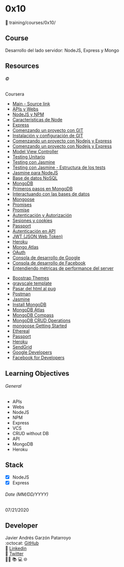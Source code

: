 # 0x10
:open_file_folder: training/courses/0x10/

## Course
Desarrollo del lado servidor: NodeJS, Express y Mongo

## Resources
###### :copyright:
Coursera
* [Main - Source link](https://www.coursera.org/learn/desarrollo-lado-servidor-nodejs-express-mongodb/home/welcome)
* [APIs y Webs](https://d3c33hcgiwev3.cloudfront.net/CsrfLDW5Eemplgpfqc6zSA_0aef563035b911e9b4f4bfe8815a00e7_APIs-y-Webs.pdf?Expires=1595548800&Signature=Gv4tQ1YelT0TSphfGScA2tkSYrYjDCOT6jkovBJJLlgZ8t6rPzbWc-WQuIiqg7R6~XtpBKyAfgKmcBxVswiD-lqlGmb-THp0zraKPRI6inntKmQiZ6xD202FGXR-9NwLjVQQ191bDz2i9mGIxXET5VskSSZ1lG8J~864pI5bjLg_&Key-Pair-Id=APKAJLTNE6QMUY6HBC5A)
* [NodeJS y NPM](https://d3c33hcgiwev3.cloudfront.net/HNBdXjW5Eem4egrIUlgmqg_1cf3755035b911e9b4f4bfe8815a00e7_NodeJS-y-NPM.pdf?Expires=1595548800&Signature=RiTcYzksDHzLnHUcwUmj-~8KBf9PpZsiQHqbxCjX26fb-aDMflcCjquKiQi9PwPIMT3ky~Gj9927y84z7GrkaNvQL3zOFcZjpF-BE4JGi4~wADmxRkUxqXlGFlCh3xqYu1Mqu3HQxe9IXyWjAPLjQEI~koz1d1-9~sSylGNxzhY_&Key-Pair-Id=APKAJLTNE6QMUY6HBC5A)
* [Características de Node](https://d3c33hcgiwev3.cloudfront.net/OJ9aWTW5Eem4egrIUlgmqg_38c35ca035b911e99a35b7f34e23c325_Caracteristicas-de-Node.pdf?Expires=1595548800&Signature=BZ6kn29sf4eGXZvUOpB07ptN9~i2hoajgj8qvoR6gy56H0LDio4WGusYQ7vmU-wYX0RQZXBsKVuY9K3pcYmK6xhvmodRZJ41SXxvrSqErOSmZ8bqLl5mTeN2O9GYyDKgICicYApOtY-4-dUg5oB~77XiO9IOaT9YXRB9vPzBz9E_&Key-Pair-Id=APKAJLTNE6QMUY6HBC5A)
* [Express](https://d3c33hcgiwev3.cloudfront.net/K014pDW5Eem4egrIUlgmqg_2b6ff45035b911e9a4c92108e1dbba71_Express.pdf?Expires=1595548800&Signature=UP-jlISJGuneLybCmwLBeE2jT1ZZaFbyAg1O0-LUh71txJymiYFCXmEm-WD-u8uNWV44i02GG-QtdQziHxrBD7kpbdG3q5RoDUpx9mNR16iBL2GdwtAUfp7xKBTSoYNY3m0DDktCNMF41reDyq~D0MKkIZeH~OfB3PX5SXafHx8_&Key-Pair-Id=APKAJLTNE6QMUY6HBC5A)
* [Comenzando un proyecto con GIT](https://d3c33hcgiwev3.cloudfront.net/RqgI7zW5Eem4egrIUlgmqg_46cb960035b911e99a35b7f34e23c325_Comenzando-un-proyecto-con-GIT.pdf?Expires=1595548800&Signature=dXUpZaBHzmNzE1trYOustLWaAmt85H7KOg1bBnU5imEl1YgWHgyWw85e8x8NI660SLcN1usiLhS6Rd8U12Keql9T4TOpD9sKPF9cQT430WSXBwtXxl25EDdKBiz6E-k7nKcXvF66wSvJaCGi7R-SoL4Z1uAoVxHPAnf5-qGmbJ4_&Key-Pair-Id=APKAJLTNE6QMUY6HBC5A)
* [Instalación y configuración de GIT](https://d3c33hcgiwev3.cloudfront.net/WNVafTW5Eemplgpfqc6zSA_58f58ca035b911e9a4c92108e1dbba71_Instalacion-y-configuracion-de-GIT.pdf?Expires=1595548800&Signature=Mr~F1~8wzi1k~vKQQDjZUIIIwSbpBKlY8W7o3legKV-mcC~Ga6t9-uUN0XHp9VdLKzbsd931BmU2K-yEnnKHsUvVzbIDs5W-~QoYb-CYWalBbklNWmkVNKslkfKVU7f9nBu~r7DQjQa-DqQZX7zi6YQtcaiG8V2QK7-UCFTU7a8_&Key-Pair-Id=APKAJLTNE6QMUY6HBC5A)
* [Comenzando un proyecto con Nodejs y Express](https://d3c33hcgiwev3.cloudfront.net/bXzUvTW5Eem4egrIUlgmqg_6d9d066035b911e9b4f4bfe8815a00e7_Comenzando-un-proyecto-con-Nodejs-y-Express.pdf?Expires=1595548800&Signature=NIJsKdgoLejG3iWzFchJ1ni6MB04B50Y1XJkwqnrXnbf3C80s1o3IBmw6ddk3~y1er8nvklrWFcNIh2DBF1PqA5dW0obrBGTXg82ixWNSUDXl45eHwgsdgSFzp107XhEJ7xOf25RJqR0e98XrRPxp14UuQOhY9fkX2twE9NygNA_&Key-Pair-Id=APKAJLTNE6QMUY6HBC5A)
* [Comenzando un proyecto con Nodejs y Express](https://d3c33hcgiwev3.cloudfront.net/bXzUvTW5Eem4egrIUlgmqg_6d9d066035b911e9b4f4bfe8815a00e7_Comenzando-un-proyecto-con-Nodejs-y-Express.pdf?Expires=1595548800&Signature=NIJsKdgoLejG3iWzFchJ1ni6MB04B50Y1XJkwqnrXnbf3C80s1o3IBmw6ddk3~y1er8nvklrWFcNIh2DBF1PqA5dW0obrBGTXg82ixWNSUDXl45eHwgsdgSFzp107XhEJ7xOf25RJqR0e98XrRPxp14UuQOhY9fkX2twE9NygNA_&Key-Pair-Id=APKAJLTNE6QMUY6HBC5A)
* [Model View Controller](https://d3c33hcgiwev3.cloudfront.net/e0KuLTW5Eemo6BKcywtCxg_7b65ecd035b911e99a35b7f34e23c325_Model-View-Controller.pdf?Expires=1595548800&Signature=bVTqKeg4mthqe7QH98dNpInDg62DDq27KpuI7VcTAyXbNjXWjWqNgR9QF-0pEVH4XZQbwkJP6armYrVjxTxnvfmPTpmbyfLjd8Ypb~jIEGfCt5KfC4PgtsD4L3Vu2-qYvxZ0EUAYrIxqBGrUepTfd1nTSYxVpcwoOIg1vJMljpo_&Key-Pair-Id=APKAJLTNE6QMUY6HBC5A)
* [Testing Unitario](https://d3c33hcgiwev3.cloudfront.net/ytWNETW7EemFOA6Hm29iNA_caf8f2e035bb11e9879513d581718db8_Testing-Unitario.pdf?Expires=1596067200&Signature=f7098k5BQYmEZM2SkK7sc7m2mwEZBUto3b5yILOb2Uuy2uCZlPlLV4cSy806CrHi8wVhGim~TUGZ5hXGatApq6DStPl8~1JtVYZDhWh-vEX0HrNZOffT6-vs7BFGCrn9s7PVJD22r5ktcKes3i9osYMe5VYjbNT1gFXlwAMhe6c_&Key-Pair-Id=APKAJLTNE6QMUY6HBC5A)
* [Testing con Jasmine](https://d3c33hcgiwev3.cloudfront.net/4jQ3RjW7Eem4egrIUlgmqg_e259e75035bb11e9a5ee1988f78bd3a2_Testing-con-Jasmine.pdf?Expires=1596067200&Signature=INXPLzHrMxcEd9jardJsDqblTvq8MQjuhheTRVrXfVQqaO6A~MQDu0JsOUnZT1zcTmL3kxoowpfZNt8xXWjlOTEGiIGWNtYJjPiyOLpJ0Nn5~b~RtidS7bcQBxHMqJPGXIqJQnuaFU9tRveUtYeg0FLvqGu~GXdQeEUGZOlVDK8_&Key-Pair-Id=APKAJLTNE6QMUY6HBC5A)
* [Testing con Jasmine - Estructura de los tests](https://d3c33hcgiwev3.cloudfront.net/75t1WDW7Eemplgpfqc6zSA_efbb807035bb11e9879513d581718db8_Testing-con-Jasmine---Estructura-de-los-tests.pdf?Expires=1596067200&Signature=j8m6Bv567NCVTf1LZnqsiTV2iUOOgiadHob1aMDdFbBs5P-Nt2j0HAqV8bti8KwPyuGe3xhZZ4JyF9kJdP7AU2VMnu9tnUMXa76LP6Z92psNLwRjYomXPYsd0JJshGttT3axj3jRAlzNXyUpASww5GX840Hq1LnRhiw2Xz72RG8_&Key-Pair-Id=APKAJLTNE6QMUY6HBC5A)
* [Jasmine  para  NodeJS](https://jasmine.github.io/setup/nodejs.html)
* [Base de datos NoSQL](https://d3c33hcgiwev3.cloudfront.net/_BwkbzW7EemFOA6Hm29iNA_fc3fb1e035bb11e9a5ee1988f78bd3a2_Base-de-datos-NoSQL.pdf?Expires=1596326400&Signature=bRPTeXNrZO7DeH5y~xkl~8w1WasCFyF0~Vpnt4wo5eVnTLh-khoJeMSSs35lDYvQmSOh~wV0P8ezosTXj7ClrnnhI18dlL842yXVSe7x6fFrTlpZhM5-s91QB3qhxxbdjG3eEAGxyZr39FqfFSWvcwdTzWpywnssnFf8ckBOMdM_&Key-Pair-Id=APKAJLTNE6QMUY6HBC5A)
* [MongoDB](https://d3c33hcgiwev3.cloudfront.net/COpXhDW8Eem4egrIUlgmqg_090fb96035bc11e9a5ee1988f78bd3a2_MongoDB.pdf?Expires=1596326400&Signature=F8w~rg3P8w67467uqDxY7YixwHW7bGAo1m-HQ461EFB3yr-q0h2kBYfB3rgkafrDtJefsbGdihglheiiD-Wuco2xQDbIEcjwDNNHeWMI3t2WgKJwmU~BSkNsFzlBA7sonkIzIok7lEItJVEnldlBuAkOex7cOd0LN-xKWVYA2zM_&Key-Pair-Id=APKAJLTNE6QMUY6HBC5A)
* [Primeros pasos en MongoDB](https://d3c33hcgiwev3.cloudfront.net/F0rptzW8EemnrA4AsaAhFA_176c545035bc11e9a56c416199802a9c_Primeros-pasos-en-MongoDB.pdf?Expires=1596326400&Signature=i-Fb2uo~RtCcSuvHqLYUd3WYu-3kZAFFdlSBXHtQ9oKfp~oAPZKOQg6yyugLIymZBajlSs8dQ7QhxJBi~UcFgyEwdhW9Dhyq4jv5Aw59lpqDfItWYXj4A00~ME-92YoO4LefeQOF16hH3KHr1k67~mvuUFp~iM7olckE9UowSOY_&Key-Pair-Id=APKAJLTNE6QMUY6HBC5A)
* [Interactuando con las bases de datos](https://d3c33hcgiwev3.cloudfront.net/Jh-bjjW8Eemo6BKcywtCxg_2643eba035bc11e9a56c416199802a9c_Interactuando-con-las-bases-de-datos.pdf?Expires=1596326400&Signature=f5P4nqgu7XtsPvvSB97HD97BLbaa6JWn7YrYALBf-XwKxksYCtINGaGuzp~VZTnJwpYrHomfjx5tMhUhlkqz1syQkpPf-J~nDaLnLQOYiO1KLnSqWRQnODOdjaPx3TrP3UEkyZ~la333TJpiuP4T17OMSADXCZDEQTSwcNcrJ~c_&Key-Pair-Id=APKAJLTNE6QMUY6HBC5A)
* [Mongoose](https://d3c33hcgiwev3.cloudfront.net/OHnxBTW8Eemo6BKcywtCxg_389d7dc035bc11e9a5ee1988f78bd3a2_Mongoose.pdf?Expires=1596326400&Signature=Oy857ikgMNJmJj33ctVFdJkAYcEATbR5BSrxmXN7TmpY5c9Jjqem5zpfsZVlS4kG~q~4Iktxz1LwqOgPw7Q4qGKjR2RgV~XfIKWDz2SARA17GkJwKT7djYnShjNAiB~zrUOXXHGiCbHbK7szzXsfEh~9QSN8P2-hP80ZlPQZ7n4_&Key-Pair-Id=APKAJLTNE6QMUY6HBC5A)
* [Promises](https://d3c33hcgiwev3.cloudfront.net/UbCX0i0oEem4egrIUlgmqg_522d8f102d2811e9be1627e087019971_Anexo-Promises.pdf?Expires=1596672000&Signature=HNiJ0RoXxGVHPXO~AfBjBWG5hhXfE7p43q-DzJkVjiN8YD2eaUzZu21HCnccamDdQyQ-NzFsYBhY3Q9kHND6cajDWHIOCYzVF1KKy2FYRYSgpYNiaN4zLLBpw1AWZ~MiQrdW9ou3QfiTtiqreB8qjWskAl60lggPxoCQdghRAq8_&Key-Pair-Id=APKAJLTNE6QMUY6HBC5A)
* [Promise](https://developer.mozilla.org/es/docs/Web/JavaScript/Referencia/Objetos_globales/Promise)
* [Autenticación y Autorización](https://d3c33hcgiwev3.cloudfront.net/bcTyqDW_EemFOA6Hm29iNA_6de9b81035bf11e99118fb8189c6ffed_Autenticacion-y-Autorizacion.pdf?Expires=1597190400&Signature=I34P2oTjNFsJFChe-dYVpu6YYhJnAOT6rqop63czxHCgRcK~wxVX~spj6ieI-ht9fMCLSq5RiAjC8P~x4gBZFtZopv4KlCK9MRtDP3NmleiBFfcX-87eLF8~RBbb1Ctf-na8g5iNf0SLTEM3Gt25k3Wq6JO2czYNFE-RXO3~WOU_&Key-Pair-Id=APKAJLTNE6QMUY6HBC5A)
* [Sesiones y cookies](https://d3c33hcgiwev3.cloudfront.net/fT35tDW_EemnrA4AsaAhFA_7d7499d035bf11e9b0979fab5d587c97_Sesiones-y-cookies.pdf?Expires=1597190400&Signature=ZbqFte4v~xv03lBJBWkAtRoWFavxCglmQJTBcECSlAc-ul6M1IarqhVJKxulLX-ZXnmfIsuHFtgZETtKd2orC1ULCV-a-nJUkqrazeLM2IpbivlDXOvUnPTKLgXiDc5QWk~z9K1x8eDyGCft8~ezC9TVmfOx5AkPhviSn15KMOI_&Key-Pair-Id=APKAJLTNE6QMUY6HBC5A)
* [Passport](https://d3c33hcgiwev3.cloudfront.net/i5sJrDW_Eemo6BKcywtCxg_8bc240a035bf11e99dd4ab7c735f7cb8_Passport.pdf?Expires=1597190400&Signature=X9EVmMSAcZTin04IzHiIoItAOF7GpheAMFm9MQXjodRDHxHq7cJSDIGRcbvihtrKB2e9sKjugdTKHoJ4E5mSp9G5t9tKt~CrjTg1Hsx~0c3d3J-ANr2Z81sYIJrPfEQepsV6wQdD~qM-dsa1lYF2hajQC7e3mOjXYlbpqDHQQeQ_&Key-Pair-Id=APKAJLTNE6QMUY6HBC5A)
* [Autenticación en API](https://d3c33hcgiwev3.cloudfront.net/nvW4UDW_EemnrA4AsaAhFA_9f18d06035bf11e99dd4ab7c735f7cb8_Autenticacion-en-API.pdf?Expires=1597190400&Signature=MTSWJKRx4Nboanh8iL2f~1JNBLaiWOD6crEKA5-d-doMsBHj0sTuHwEzeFiVQPU4xT-4IR7kRmQOdQvM99ldIENokohLOM-Ch6ZWSxmMvRT5c5WgwHPyX6nqlp70EPnrRcBXaoqatJ3sDpqHsoPOuT9FtrQMssqj5T-1Tocieg4_&Key-Pair-Id=APKAJLTNE6QMUY6HBC5A)
* [JWT (JSON Web Token)](https://d3c33hcgiwev3.cloudfront.net/qWUT4jW_Eem4egrIUlgmqg_a9851e5035bf11e9b0979fab5d587c97_JWT-_JSON-Web-Token_.pdf?Expires=1597190400&Signature=ZtfnpVi9RCAcqhi~a8JP~uD8YTJPzoC-UoXpHK1hYg101DUuT7hQTX-4wQ7H9awRfYjmMb-cEgM5za20Ri9vxTwAba4YIO35L1T1LZ2ZPYDhF~L7vn290eaSUL419Sltsv0bR4CwTg2FXCLZPgcPY2RLr2wGXo6NImIPoRZ1JpA_&Key-Pair-Id=APKAJLTNE6QMUY6HBC5A)
* [Heroku](https://d3c33hcgiwev3.cloudfront.net/pPn8GTXAEemnrA4AsaAhFA_a5196a5035c011e9926c6dc21ab4b455_Heroku.pdf?Expires=1597881600&Signature=E937EKcV~MxkismY6IVJy~CEcO3fnfJMoAs3h101QWmXdxfVw~dROWDo4J0VEZpFdISkFMQdYdoftAq7Wdv1yqFQYHRy~5S20kFdZK~O5Kso1OWqoVnC~uoyhV0chjCtfOzCLRK99M7EghBBcg9yWDYkyYJ6Au5DY~LOlXIcbjo_&Key-Pair-Id=APKAJLTNE6QMUY6HBC5A)
* [Mongo Atlas](https://d3c33hcgiwev3.cloudfront.net/sPJofDXAEemPcBIa2xz0qA_b111fd9035c011e9a9094f1966f06236_Mongo-Atlas.pdf?Expires=1597881600&Signature=Sd67Sm0c4RdVqr8Kr09HyDUHw-CMWxXMHN-aRS2NEgIRC3qKzkVKO6IwmAIaZVCVVdMvNJiM4e-TjtLS01ryrtYXh~I-adbpJ4V75ORE3iN44oD9dC2KBAa-0EYeqc6JjyQBht9RhvDYpJ8K3vNNYaPhx7n1XFopO~hMGXilWow_&Key-Pair-Id=APKAJLTNE6QMUY6HBC5A)
* [OAuth](https://d3c33hcgiwev3.cloudfront.net/vpJC8jXAEemnrA4AsaAhFA_beb55aa035c011e9b33799d2e8d2cbab_OAuth.pdf?Expires=1598572800&Signature=PcR45ojX0SQzaYmByKWXisCb7r2q2O5ZBsjBfZnqhKPHsREWWCPcG8GtlT49AyZzuZVXnIBeNiR-871~KaStIvDbp~vBAXr8MVwizZIoofPFXuIOVPtyQhTOs7AdnLqo0G8mofVjnGxXuf5gSi8LDEQueRld6q9MgJwaeR-yR-E_&Key-Pair-Id=APKAJLTNE6QMUY6HBC5A)
* [Consola de desarrollo de Google](https://d3c33hcgiwev3.cloudfront.net/zAh1aDXAEemo6BKcywtCxg_cc2858e035c011e9926c6dc21ab4b455_Consola-de-desarrollo-de-Google.pdf?Expires=1598572800&Signature=MAe7XtIxmrhJ~l-iUBiOV3pUzwSf4g9u1QMWBo7RKS-Q00nreI6~Ihq8Kg7zm2Z7ABxNe2pvTqPZqC45KmjZrgpDhTTmMwz27EbojBs4B4rI3uVmF7Y3tSNKE0K0fLFOaMhKckej3z9reoSf~BDTVV5EtuF5yuGEDXEozyvARPE_&Key-Pair-Id=APKAJLTNE6QMUY6HBC5A)
* [Consola de desarrollo de Facebook](https://d3c33hcgiwev3.cloudfront.net/1uAInTXAEemFOA6Hm29iNA_d704589035c011e9a9094f1966f06236_Consola-de-desarrollo-de-Facebook.pdf?Expires=1598572800&Signature=egULIgDOmH6J-luHcbnhAfudLU-7AtLAxJDTjwQY0XgQU7TP45AsJEDgH-SfWcxcD0ODe9Rpo519JA5yl9YCeb3k4l9i16zwbewy6dAt1f2ydfj2JAFMw0JDSwzVTCD3SQ4xMLlTHXFT2SF9c8aGYDCEnPl1oo0ZINOpNvXjwDA_&Key-Pair-Id=APKAJLTNE6QMUY6HBC5A)
* [Entendiendo métricas de performance del server](https://d3c33hcgiwev3.cloudfront.net/4rP8sDXAEemnrA4AsaAhFA_e2d8e91035c011e9b33799d2e8d2cbab_Entendiendo-metricas-de-performance-del-server.pdf?Expires=1598572800&Signature=XNFzmb9mnkrabyKJ8m3UhXeljxABnx1xuqbWBx0AF2PHMpo~-huSCYC7XEzkp6nl4ttjG4oh6Ied0nDOrgVuZ3rLzKhd3S3kkKpHqSGkVQZIJi0MML-Rkm-aX2l5dqTXmdEZMIwgReWm2v4krMINeekJG41qKVmPnE-Ex94EjxE_&Key-Pair-Id=APKAJLTNE6QMUY6HBC5A)
- [Boostrap Themes](https://startbootstrap.com/themes/)
- [grayscale template](https://startbootstrap.com/themes/grayscale/)
- [Pasar del html al pug](https://html-to-pug.com/)
- [Postman](https://www.getpostman.com)
- [Jasmine](https://jasmine.github.io/)
- [Install MongoDB](https://docs.mongodb.com/manual/installation/)
- [MongoDB Atlas](https://www.mongodb.com/cloud/atlas?lang=es-es)
- [MongoDB Compass](https://www.mongodb.com/products/compass)
- [MongoDB CRUD Operations](https://docs.mongodb.com/manual/crud/)
- [mongoose Getting Started](https://mongoosejs.com/docs/index.html)
- [Ethereal](https://ethereal.email/)
- [Passport](http://www.passportjs.org/)
- [Heroku](https://www.heroku.com)
- [SendGrid](https://sendgrid.com)
- [Google Developers](https://developers.google.com/)
- [Facebook for Developers](https://developers.facebook.com)

## Learning Objectives
###### General
* APIs
* Webs
* NodeJS
* NPM
* Express
* VCS
* CRUD without DB
* API
* MongoDB
* Heroku

## Stack
* [x] NodeJS
* [X] Express

###### Date (MM/DD/YYYY)
07/21/2020

## Developer
Javier Andrés Garzón Patarroyo  
:octocat: [GitHub](https://github.com/javierandresgp/)  
:link: [Linkedin](https://www.linkedin.com/in/javierandresgp/)  
:link: [Twitter](https://twitter.com/javierandresgp0)  
:man_technologist: :books: :computer: :globe_with_meridians:
